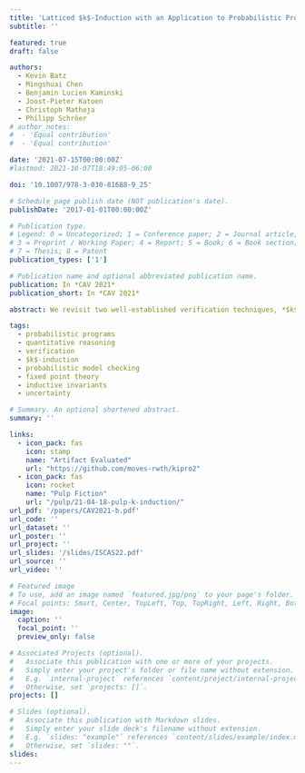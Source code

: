 ```yaml
---
title: 'Latticed $k$-Induction with an Application to Probabilistic Programs'
subtitle: ''

featured: true
draft: false

authors:
  - Kevin Batz
  - Mingshuai Chen
  - Benjamin Lucien Kaminski
  - Joost-Pieter Katoen
  - Christoph Matheja
  - Philipp Schröer
# author_notes:
#  - 'Equal contribution'
#  - 'Equal contribution'

date: '2021-07-15T00:00:00Z'
#lastmod: 2021-10-07T18:49:05-06:00

doi: '10.1007/978-3-030-81688-9_25'

# Schedule page publish date (NOT publication's date).
publishDate: '2017-01-01T00:00:00Z'

# Publication type.
# Legend: 0 = Uncategorized; 1 = Conference paper; 2 = Journal article;
# 3 = Preprint / Working Paper; 4 = Report; 5 = Book; 6 = Book section;
# 7 = Thesis; 8 = Patent
publication_types: ['1']

# Publication name and optional abbreviated publication name.
publication: In *CAV 2021*
publication_short: In *CAV 2021*

abstract: We revisit two well-established verification techniques, *$k$-induction* and *bounded model checking* (BMC), in the more general setting of fixed point theory over complete lattices. Our main theoretical contribution is *latticed $k$-induction*, which (i) generalizes classical $k$-induction for verifying transition systems, (ii) generalizes Park induction for bounding fixed points of monotonic maps on complete lattices, and (iii) extends from naturals $k$ to transfinite ordinals $\kappa$, thus yielding $\kappa$-induction. The lattice-theoretic understanding of $k$-induction and BMC enables us to apply both techniques to the *fully automatic verification of infinite-state probabilistic programs*. Our prototypical implementation manages to automatically verify non-trivial specifications for probabilistic programs taken from the literature that -- using existing techniques -- cannot be verified without synthesizing a stronger inductive invariant first.

tags:
  - probabilistic programs
  - quantitative reasoning
  - verification
  - $k$-induction
  - probabilistic model checking
  - fixed point theory
  - inductive invariants
  - uncertainty

# Summary. An optional shortened abstract.
summary: ''

links:
  - icon_pack: fas
    icon: stamp
    name: "Artifact Evaluated"
    url: "https://github.com/moves-rwth/kipro2"
  - icon_pack: fas
    icon: rocket
    name: "Pulp Fiction"
    url: "/pulp/21-04-18-pulp-k-induction/"
url_pdf: '/papers/CAV2021-b.pdf'
url_code: ''
url_dataset: ''
url_poster: ''
url_project: ''
url_slides: '/slides/ISCAS22.pdf'
url_source: ''
url_video: ''

# Featured image
# To use, add an image named `featured.jpg/png` to your page's folder.
# Focal points: Smart, Center, TopLeft, Top, TopRight, Left, Right, BottomLeft, Bottom, BottomRight.
image:
  caption: ''
  focal_point: ''
  preview_only: false

# Associated Projects (optional).
#   Associate this publication with one or more of your projects.
#   Simply enter your project's folder or file name without extension.
#   E.g. `internal-project` references `content/project/internal-project/index.md`.
#   Otherwise, set `projects: []`.
projects: []

# Slides (optional).
#   Associate this publication with Markdown slides.
#   Simply enter your slide deck's filename without extension.
#   E.g. `slides: "example"` references `content/slides/example/index.md`.
#   Otherwise, set `slides: ""`.
slides:
---
```


<!-- {{% callout note %}}
Click the _Cite_ button above to demo the feature to enable visitors to import publication metadata into their reference management software.
{{% /callout %}} -->
